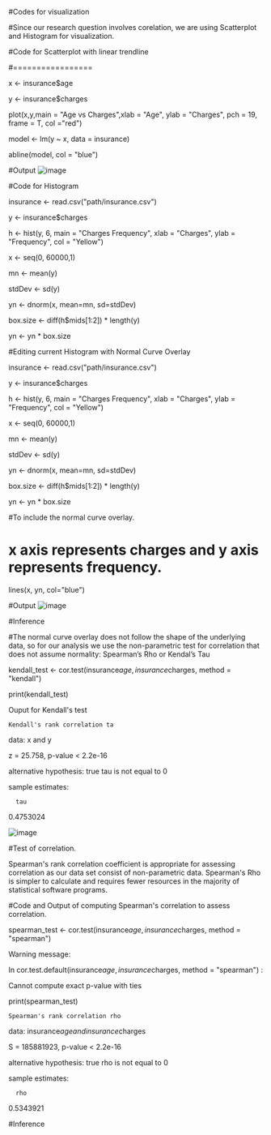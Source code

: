 #Codes for visualization

#Since our research question involves corelation, we are using Scatterplot and Histogram for visualization.

#Code for Scatterplot with linear trendline

#=================

x <- insurance$age

y <- insurance$charges

plot(x,y,main = "Age vs Charges",xlab = "Age", ylab = "Charges", pch = 19, frame = T, col ="red")

model <- lm(y ~ x, data = insurance)

abline(model, col = "blue")


#Output
![image](https://github.com/user-attachments/assets/126b0e05-0f8c-4f83-bcd9-1a018869ef05)


#Code for Histogram

insurance <- read.csv("path/insurance.csv")

y <- insurance$charges

h <- hist(y, 6, main = "Charges Frequency", xlab = "Charges", ylab = "Frequency", col = "Yellow")

x <- seq(0, 60000,1)

mn <- mean(y)

stdDev <- sd(y)

yn <- dnorm(x, mean=mn, sd=stdDev)

box.size <- diff(h$mids[1:2]) * length(y)

yn <- yn * box.size

#Editing current Histogram with Normal Curve Overlay

insurance <- read.csv("path/insurance.csv")

y <- insurance$charges

h <- hist(y, 6, main = "Charges Frequency", xlab = "Charges", ylab = "Frequency", col = "Yellow")

x <- seq(0, 60000,1)

mn <- mean(y)

stdDev <- sd(y)

yn <- dnorm(x, mean=mn, sd=stdDev)

box.size <- diff(h$mids[1:2]) * length(y)

yn <- yn * box.size

#To include the normal curve overlay. 

# x axis represents charges and y axis represents frequency.

lines(x, yn, col="blue")

#Output
![image](https://github.com/user-attachments/assets/cff7a0f5-b2f4-4c4a-b6c2-8ecf48f62e94)

#Inference 

#The normal curve overlay does not follow the shape of the underlying data, so for our analysis we  use the non-parametric test for correlation that does not assume normality: Spearman’s Rho or Kendal’s Tau

kendall_test <- cor.test(insurance$age, insurance$charges, method = "kendall")

print(kendall_test)

Ouput for Kendall's test

	Kendall's rank correlation ta

data:  x and y

z = 25.758, p-value < 2.2e-16

alternative hypothesis: true tau is not equal to 0

sample estimates:

      tau 

0.4753024

![image](https://github.com/user-attachments/assets/17a9d45a-3484-45df-9685-68ea010622b6)

#Test of correlation.

Spearman's rank correlation coefficient is appropriate for assessing correlation as our data set consist of non-parametric data. 
Spearman's Rho is simpler to calculate and requires fewer resources in the majority of statistical software programs.

#Code and Output of computing Spearman's correlation to assess correlation.

spearman_test <- cor.test(insurance$age, insurance$charges, method = "spearman") 

Warning message:

In cor.test.default(insurance$age, insurance$charges, method = "spearman") :

  Cannot compute exact p-value with ties
  
  print(spearman_test)

	Spearman's rank correlation rho

data:  insurance$age and insurance$charges

S = 185881923, p-value < 2.2e-16

alternative hypothesis: true rho is not equal to 0

sample estimates:

      rho 
      
0.5343921 

#Inference



